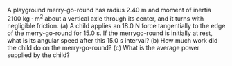 A playground merry-go-round has radius 2.40 m and moment of inertia 2100 $`\text{kg} \cdot \text{m}^2`$ about a vertical axle through its center, and it turns with negligible friction. (a) A child applies an 18.0 N force tangentially to the edge of the merry-go-round for 15.0 s. If the merrygo-round is initially at rest, what is its angular speed after this 15.0 s interval? (b) How much work did the child do on the merry-go-round? (c) What is the average power supplied by the child?